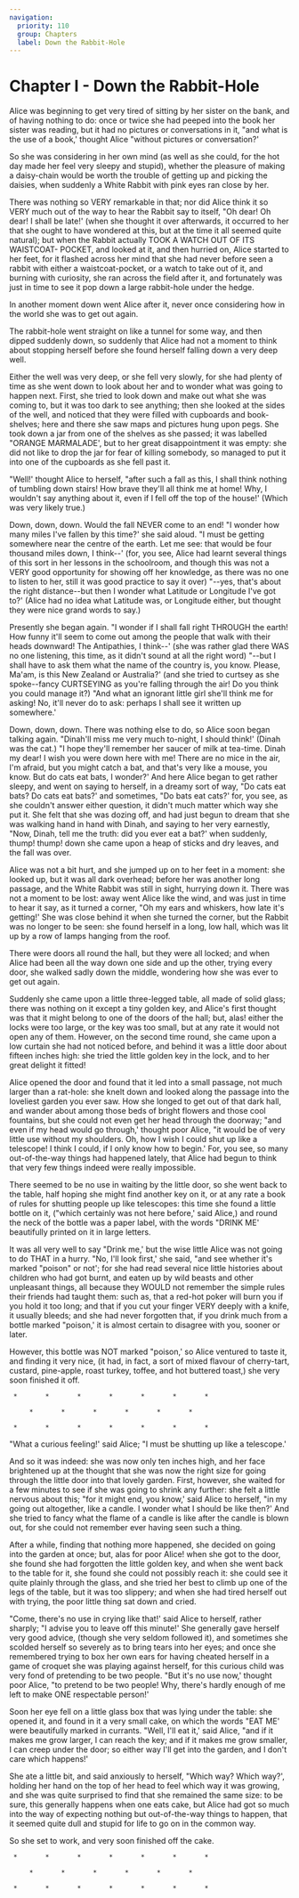 ```yaml
---
navigation:
  priority: 110
  group: Chapters
  label: Down the Rabbit-Hole
---
```


# Chapter I - Down the Rabbit-Hole

  Alice was beginning to get very tired of sitting by her sister
on the bank, and of having nothing to do:  once or twice she had
peeped into the book her sister was reading, but it had no
pictures or conversations in it, "and what is the use of a book,'
thought Alice "without pictures or conversation?'

  So she was considering in her own mind (as well as she could,
for the hot day made her feel very sleepy and stupid), whether
the pleasure of making a daisy-chain would be worth the trouble
of getting up and picking the daisies, when suddenly a White
Rabbit with pink eyes ran close by her.

  There was nothing so VERY remarkable in that; nor did Alice
think it so VERY much out of the way to hear the Rabbit say to
itself, "Oh dear!  Oh dear!  I shall be late!'  (when she thought
it over afterwards, it occurred to her that she ought to have
wondered at this, but at the time it all seemed quite natural);
but when the Rabbit actually TOOK A WATCH OUT OF ITS WAISTCOAT-
POCKET, and looked at it, and then hurried on, Alice started to
her feet, for it flashed across her mind that she had never
before seen a rabbit with either a waistcoat-pocket, or a watch to
take out of it, and burning with curiosity, she ran across the
field after it, and fortunately was just in time to see it pop
down a large rabbit-hole under the hedge.

  In another moment down went Alice after it, never once
considering how in the world she was to get out again.

  The rabbit-hole went straight on like a tunnel for some way,
and then dipped suddenly down, so suddenly that Alice had not a
moment to think about stopping herself before she found herself
falling down a very deep well.

  Either the well was very deep, or she fell very slowly, for she
had plenty of time as she went down to look about her and to
wonder what was going to happen next.  First, she tried to look
down and make out what she was coming to, but it was too dark to
see anything; then she looked at the sides of the well, and
noticed that they were filled with cupboards and book-shelves;
here and there she saw maps and pictures hung upon pegs.  She
took down a jar from one of the shelves as she passed; it was
labelled "ORANGE MARMALADE', but to her great disappointment it
was empty:  she did not like to drop the jar for fear of killing
somebody, so managed to put it into one of the cupboards as she
fell past it.

  "Well!' thought Alice to herself, "after such a fall as this, I
shall think nothing of tumbling down stairs!  How brave they'll
all think me at home!  Why, I wouldn't say anything about it,
even if I fell off the top of the house!' (Which was very likely
true.)

  Down, down, down.  Would the fall NEVER come to an end!  "I
wonder how many miles I've fallen by this time?' she said aloud.
"I must be getting somewhere near the centre of the earth.  Let
me see:  that would be four thousand miles down, I think--' (for,
you see, Alice had learnt several things of this sort in her
lessons in the schoolroom, and though this was not a VERY good
opportunity for showing off her knowledge, as there was no one to
listen to her, still it was good practice to say it over) "--yes,
that's about the right distance--but then I wonder what Latitude
or Longitude I've got to?'  (Alice had no idea what Latitude was,
or Longitude either, but thought they were nice grand words to
say.)

  Presently she began again.  "I wonder if I shall fall right
THROUGH the earth!  How funny it'll seem to come out among the
people that walk with their heads downward!  The Antipathies, I
think--' (she was rather glad there WAS no one listening, this
time, as it didn't sound at all the right word) "--but I shall
have to ask them what the name of the country is, you know.
Please, Ma'am, is this New Zealand or Australia?' (and she tried
to curtsey as she spoke--fancy CURTSEYING as you're falling
through the air!  Do you think you could manage it?)  "And what
an ignorant little girl she'll think me for asking!  No, it'll
never do to ask:  perhaps I shall see it written up somewhere.'

  Down, down, down.  There was nothing else to do, so Alice soon
began talking again.  "Dinah'll miss me very much to-night, I
should think!'  (Dinah was the cat.)  "I hope they'll remember
her saucer of milk at tea-time.  Dinah my dear!  I wish you were
down here with me!  There are no mice in the air, I'm afraid, but
you might catch a bat, and that's very like a mouse, you know.
But do cats eat bats, I wonder?'  And here Alice began to get
rather sleepy, and went on saying to herself, in a dreamy sort of
way, "Do cats eat bats?  Do cats eat bats?' and sometimes, "Do
bats eat cats?' for, you see, as she couldn't answer either
question, it didn't much matter which way she put it.  She felt
that she was dozing off, and had just begun to dream that she
was walking hand in hand with Dinah, and saying to her very
earnestly, "Now, Dinah, tell me the truth:  did you ever eat a
bat?' when suddenly, thump! thump! down she came upon a heap of
sticks and dry leaves, and the fall was over.

  Alice was not a bit hurt, and she jumped up on to her feet in a
moment:  she looked up, but it was all dark overhead; before her
was another long passage, and the White Rabbit was still in
sight, hurrying down it.  There was not a moment to be lost:
away went Alice like the wind, and was just in time to hear it
say, as it turned a corner, "Oh my ears and whiskers, how late
it's getting!'  She was close behind it when she turned the
corner, but the Rabbit was no longer to be seen:  she found
herself in a long, low hall, which was lit up by a row of lamps
hanging from the roof.

  There were doors all round the hall, but they were all locked;
and when Alice had been all the way down one side and up the
other, trying every door, she walked sadly down the middle,
wondering how she was ever to get out again.

  Suddenly she came upon a little three-legged table, all made of
solid glass; there was nothing on it except a tiny golden key,
and Alice's first thought was that it might belong to one of the
doors of the hall; but, alas! either the locks were too large, or
the key was too small, but at any rate it would not open any of
them.  However, on the second time round, she came upon a low
curtain she had not noticed before, and behind it was a little
door about fifteen inches high:  she tried the little golden key
in the lock, and to her great delight it fitted!

  Alice opened the door and found that it led into a small
passage, not much larger than a rat-hole:  she knelt down and
looked along the passage into the loveliest garden you ever saw.
How she longed to get out of that dark hall, and wander about
among those beds of bright flowers and those cool fountains, but
she could not even get her head through the doorway; "and even if
my head would go through,' thought poor Alice, "it would be of
very little use without my shoulders.  Oh, how I wish
I could shut up like a telescope!  I think I could, if I only
know how to begin.'  For, you see, so many out-of-the-way things
had happened lately, that Alice had begun to think that very few
things indeed were really impossible.

  There seemed to be no use in waiting by the little door, so she
went back to the table, half hoping she might find another key on
it, or at any rate a book of rules for shutting people up like
telescopes:  this time she found a little bottle on it, ("which
certainly was not here before,' said Alice,) and round the neck
of the bottle was a paper label, with the words "DRINK ME'
beautifully printed on it in large letters.

  It was all very well to say "Drink me,' but the wise little
Alice was not going to do THAT in a hurry.  "No, I'll look
first,' she said, "and see whether it's marked "poison" or not';
for she had read several nice little histories about children who
had got burnt, and eaten up by wild beasts and other unpleasant
things, all because they WOULD not remember the simple rules
their friends had taught them:  such as, that a red-hot poker
will burn you if you hold it too long; and that if you cut your
finger VERY deeply with a knife, it usually bleeds; and she had
never forgotten that, if you drink much from a bottle marked
"poison,' it is almost certain to disagree with you, sooner or
later.

  However, this bottle was NOT marked "poison,' so Alice ventured
to taste it, and finding it very nice, (it had, in fact, a sort
of mixed flavour of cherry-tart, custard, pine-apple, roast
turkey, toffee, and hot buttered toast,) she very soon finished
it off.

     *       *       *       *       *       *       *

         *       *       *       *       *       *

     *       *       *       *       *       *       *

  "What a curious feeling!' said Alice; "I must be shutting up
like a telescope.'

  And so it was indeed:  she was now only ten inches high, and
her face brightened up at the thought that she was now the right
size for going through the little door into that lovely garden.
First, however, she waited for a few minutes to see if she was
going to shrink any further:  she felt a little nervous about
this; "for it might end, you know,' said Alice to herself, "in my
going out altogether, like a candle.  I wonder what I should be
like then?'  And she tried to fancy what the flame of a candle is
like after the candle is blown out, for she could not remember
ever having seen such a thing.

  After a while, finding that nothing more happened, she decided
on going into the garden at once; but, alas for poor Alice!
when she got to the door, she found she had forgotten the
little golden key, and when she went back to the table for it,
she found she could not possibly reach it:  she could see it
quite plainly through the glass, and she tried her best to climb
up one of the legs of the table, but it was too slippery;
and when she had tired herself out with trying,
the poor little thing sat down and cried.

  "Come, there's no use in crying like that!' said Alice to
herself, rather sharply; "I advise you to leave off this minute!'
She generally gave herself very good advice, (though she very
seldom followed it), and sometimes she scolded herself so
severely as to bring tears into her eyes; and once she remembered
trying to box her own ears for having cheated herself in a game
of croquet she was playing against herself, for this curious
child was very fond of pretending to be two people.  "But it's no
use now,' thought poor Alice, "to pretend to be two people!  Why,
there's hardly enough of me left to make ONE respectable
person!'

  Soon her eye fell on a little glass box that was lying under
the table:  she opened it, and found in it a very small cake, on
which the words "EAT ME' were beautifully marked in currants.
"Well, I'll eat it,' said Alice, "and if it makes me grow larger,
I can reach the key; and if it makes me grow smaller, I can creep
under the door; so either way I'll get into the garden, and I
don't care which happens!'

  She ate a little bit, and said anxiously to herself, "Which
way?  Which way?', holding her hand on the top of her head to
feel which way it was growing, and she was quite surprised to
find that she remained the same size:  to be sure, this generally
happens when one eats cake, but Alice had got so much into the
way of expecting nothing but out-of-the-way things to happen,
that it seemed quite dull and stupid for life to go on in the
common way.

  So she set to work, and very soon finished off the cake.

     *       *       *       *       *       *       *

         *       *       *       *       *       *

     *       *       *       *       *       *       *



